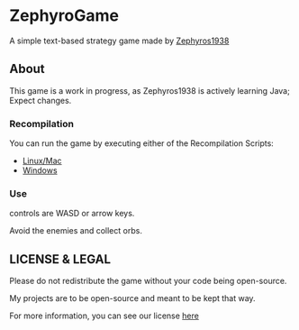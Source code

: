 # ZephyroGame

A simple text-based strategy game made by [Zephyros1938](https://github.com/Zephyros1938)

## About

This game is a work in progress, as Zephyros1938 is actively learning Java; Expect changes.

### Recompilation

You can run the game by executing either of the Recompilation Scripts:
- [Linux/Mac](/recompile.sh)
- [Windows](/recompile.bat)

### Use

controls are WASD or arrow keys.

Avoid the enemies and collect orbs.

## LICENSE & LEGAL

Please do not redistribute the game without your code being open-source.

My projects are to be open-source and meant to be kept that way.

For more information, you can see our license [here](/LICENSE)
